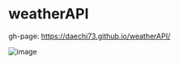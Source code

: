# weatherAPI

gh-page: https://daechi73.github.io/weatherAPI/


![image](https://user-images.githubusercontent.com/59581793/233800188-4b5df53a-e493-411c-a9d6-eeb987bf98a3.png)
